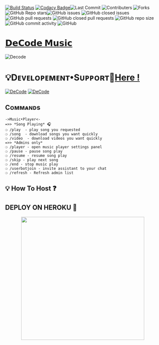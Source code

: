 [![Build Status](https://travis-ci.com/sahyam2019/oub-remix.svg?branch=sql-extended)](https://travis-ci.com/sahyam2019/oub-remix) 
[![Codacy Badge](https://app.codacy.com/project/badge/Grade/38fee611df7c4312be63a15cad64a50a)](https://www.codacy.com/manual/TeamDeeCode/DeCoDeMusic?utm_source=github.com&amp;utm_medium=referral&amp;utm_content=TeamDeeCode/DeCoDeMusic&amp;utm_campaign=Badge_Grade)![Last Commit](https://img.shields.io/github/last-commit/TeamDeeCode/DeCoDeMusic)
![Contributers](https://img.shields.io/github/contributors/sahyam2019/oub-remix) ![Forks](https://img.shields.io/github/forks/TeamDeeCode/DeCoDeMusic)     
![GitHub Repo stars](https://img.shields.io/github/stars/TeamDeeCode/DeCoDeMusic?color=blue&style=flat)![GitHub issues](https://img.shields.io/github/issues/TeamDeeCode/DeCoDeMusic)
![GitHub closed issues](https://img.shields.io/github/issues-closed/TeamDeeCode/DeCoDeMusic)![GitHub pull requests](https://img.shields.io/github/issues-pr/TeamDeeCode/DeCoDeMusic)
![GitHub closed pull requests](https://img.shields.io/github/issues-pr-closed/TeamDeeCode/DeCoDeMusic)
![GitHub repo size](https://img.shields.io/github/repo-size/TeamDeeCode/DeCoDeMusic?color=red)![GitHub commit activity](https://img.shields.io/github/commit-activity/m/TeamDeeCode/DeCoDeMusic)
![GitHub](https://img.shields.io/github/license/TeamDeeCode/DeCoDeMusic) 
# [𝗗𝗲𝗖𝗼𝗱𝗲 𝗠𝘂𝘀𝗶𝗰](https://t.me/DeCodeMusicBot) 

![Decode](https://github.com/TeamDeeCode/DeCoDeMusic/blob/Pytgcalls/20211105_114009.gif) 

#  💡Dᴇᴠᴇʟᴏᴩᴇᴍᴇɴᴛ•Sᴜᴩᴩᴏʀᴛ👥[Here !](https://t.me/DeCodeSupport)

[![DeCode](https://img.shields.io/badge/DeCode%20-Support%20-blue)](https://t.me/DeCodeSupport)
[![DeCode](https://img.shields.io/badge/DeCode%20-Updates%20-blue)](https://t.me/DeeCodeBots)


## Cᴏᴍᴍᴀɴᴅs
```
->Music•Player<-
=>> *Song Playing* 🎧 
❍ /play  - play song you requested
❍ /song  - download songs you want quickly
❍ /video  - download videos you want quickly
=>> *Admins only*
❍ /player - open music player settings panel
❍ /pause - pause song play
❍ /resume - resume song play
❍ /skip - play next song
❍ /end - stop music play
❍ /userbotjoin - invite assistant to your chat
❍ /refresh - Refresh admin list

```


## 💡 How To Host ❓️


## DEPLOY ON HEROKU 🚀



<p align="center"><a href="https://heroku.com/deploy?template=https://github.com/Mathi76775w/DeCoDeMusic"><img src="https://img.shields.io/badge/DECODE-HEROKU-blue?style=plastic&logo=heroku&logoColor=yellow"width="400"heigh="8000" /></a></p>

